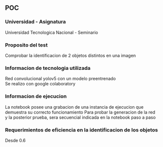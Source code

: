 ## POC 

### Universidad - Asignatura
Universidad Tecnologica Nacional - Seminario


### Proposito del test
Comprobar la identificacion de 2 objetos distintos en una imagen

### Informacion de tecnologia utilizada
Red convolucional yolov5 con un modelo preentrenado\
Se realizo con google colaboratory

### Informacion de ejecucion
La notebook posee una grabacion de una instancia de ejecucion que demuestra su correcto funcionamiento
Para probar la generacion de la red y la posterior prueba, sera secuencial indicada en la notebook paso a paso

### Requerimientos de eficiencia en la identificacion de los objetos
Desde 0.6 











